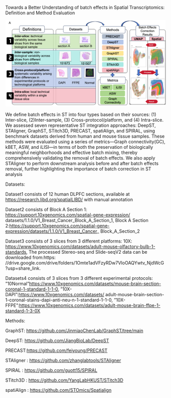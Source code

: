 Towards a Better Understanding of batch effects in Spatial Transcriptomics: Definition and Method Evaluation

![Workflow](workflow.png)


We define batch effects in ST into four types based on their sources: (1) Inter-slice, (2)Inter-sample, (3) Cross-protocol/platform, and (4) Intra-slice. We assessed seven representative ST integration approaches: DeepST, STAligner, GraphST, STitch3D, PRECAST, spatiAlign, and SPIRAL, using benchmark datasets derived from human and mouse tissue samples. These methods were evaluated using a series of metrics—Graph connectivity(GC), kBET, ASW, and iLISI—in terms of both the preservation of biologically meaningful neighborhoods and effective batch mixing, thereby comprehensively validating the removal of batch effects. We also apply STAligner to perform downstream analysis before and after batch effects removal, further highlighting the importance of batch correction in ST analysis


Datasets:

Dataset1 consists of 12 human DLPFC sections, available at
https://research.libd.org/spatialLIBD/ with manual annotation

Dataset2 consists of Block A Section 1: https://support.10xgenomics.com/spatial-gene-expression/
datasets/1.1.0/V1_Breast_Cancer_Block_A_Section_1, Block A Section
2:https://support.10xgenomics.com/spatial-gene-expression/datasets/1.1.0/V1_Breast_Cancer_
Block_A_Section_2

Dataset3 consists of 3 slices from 3 different platforms: 10X:
https://www.10xgenomics.com/datasets/adult-mouse-olfactory-bulb-1-standards, The processed
Stereo-seq and Slide-seqV2 data can be downloaded from:https:
//drive.google.com/drive/folders/1Omte1adVFzyRDw7VloOAQYwtv_NjdWcG?usp=share_link.

Datasets4 consists of 3 slices from 3 different experimental protocols: ”10Normal”https://www.10xgenomics.com/datasets/mouse-brain-section-coronal-1-standard-1-1-0,
”10X-DAPI”:https://www.10xgenomics.com/datasets/
adult-mouse-brain-section-1-coronal-stains-dapi-anti-neu-n-1-standard-1-1-0,
”10X-FFPE”:https://www.10xgenomics.com/datasets/adult-mouse-brain-ffpe-1-standard-1-3-0X


Methods:

GraphST: https://github.com/JinmiaoChenLab/GraphST/tree/main

DeepST: https://github.com/JiangBioLab/DeepST

PRECAST:https://github.com/feiyoung/PRECAST

STAligner : https://github.com/zhanglabtools/STAligner

SPIRAL : https://github.com/guott15/SPIRAL

STitch3D : https://github.com/YangLabHKUST/STitch3D

spatiAlign : https://github.com/STOmics/Spatialign

